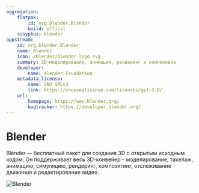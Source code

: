 ```yaml
---
aggregation:
    flatpak:
        id: org.blender.Blender
        build: offical
    sisyphus: blender
appstream:
    id: org.blender.Blender
    name: Blender
    icon: /blender/blender-logo.svg
    summary: 3D-моделирование, анимация, рендеринг и компоновка
    developer:
        name: Blender Foundation
    metadata_license:
        name: GNU GPLv3
        link: https://choosealicense.com/licenses/gpl-3.0/
    url:
        homepage: https://www.blender.org/
        bugtracker: https://developer.blender.org/
---
```


# Blender

Blender — бесплатный пакет для создания 3D с открытым исходным кодом. Он поддерживает весь 3D-конвейер - моделирование, такелаж, анимацию, симуляцию, рендеринг, композитинг, отслеживание движения и редактирование видео.

![Blender](/blender/blender-1.png)

<!--@include: @apps/_parts/install/content-repo.md-->
<!--@include: @apps/_parts/install/content-flatpak.md-->

